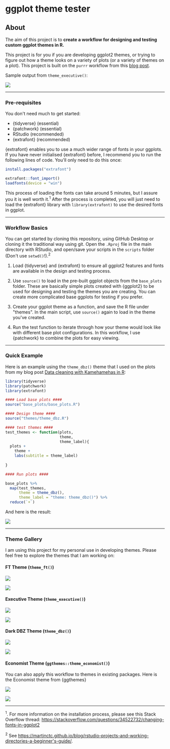 # ggplot theme tester

## About

The aim of this project is to **create a workflow for designing and testing custom ggplot themes in R.** 

This project is for you if you are developing ggplot2 themes, or trying to figure out how a theme looks on a variety of plots (or a variety of themes on a plot). This project is built on the `purrr` workflow from this [blog post](https://martinctc.github.io/blog/vignette-generate-your-own-ggplot-theme-gallery/).

Sample output from `theme_executive()`:

![](/examples/example_executive.png)

---

### Pre-requisites

You don't need much to get started:

- {tidyverse} (essential) 
- {patchwork} (essential)
- RStudio (recommended)
- {extrafont} (recommended)

{extrafont} enables you to use a much wider range of fonts in your ggplots. If you have never initialised {extrafont} before, I recommend you to run the following lines of code. You'll only need to do this once:
```r
install.packages("extrafont")

extrafont::font_import()
loadfonts(device = "win")
```
This process of loading the fonts can take around 5 minutes, but I assure you it is well worth it.<sup>1</sup> After the process is completed, you will just need to load the {extrafont} library with `library(extrafont)` to use the desired fonts in ggplot.

---
### Workflow Basics

You can get started by cloning this repository, using GitHub Desktop or cloning it the traditional way using git. Open the `.Rproj` file in the main directory with RStudio, and open/save your scripts in the `scripts` folder (Don't use `setwd()`!).<sup>2</sup>

1. Load {tidyverse} and {extrafont} to ensure all ggplot2 features and fonts are available in the design and testing process.

2. Use `source()` to load in the pre-built ggplot objects from the `base_plots` folder. These are basically simple plots created with {ggplot2} to be used for designing and testing the themes you are creating. You can create more complicated base ggplots for testing if you prefer.

3. Create your ggplot theme as a function, and save the R file under "themes". In the main script, use `source()` again to load in the theme you've created. 

4. Run the test function to iterate through how your theme would look like with different base plot configurations. In this workflow, I use {patchwork} to combine the plots for easy viewing.

---

### Quick Example

Here is an example using the `theme_dbz()` theme that I used on the plots from my blog post [Data cleaning with Kamehamehas in R](https://martinctc.github.io/blog/data-cleaning-with-kamehamehas-in-r/):

```r
library(tidyverse)
library(patchwork)
library(extrafont)

#### Load base plots ####
source("base_plots/base_plots.R")

#### Design theme ####
source("themes/theme_dbz.R")

#### test themes ####
test_themes <- function(plots,
                        theme,
                        theme_label){
  plots +
    theme +
    labs(subtitle = theme_label)
  
}

#### Run plots ####

base_plots %>%
  map(test_themes,
      theme = theme_dbz(),
      theme_label = "theme: theme_dbz()") %>%
  reduce(`+`)

```

And here is the result:

![](examples/example_dbz.png)

---

### Theme Gallery

I am using this project for my personal use in developing themes. Please feel free to explore the themes that I am working on: 

#### FT Theme (`theme_ft()`)

![](examples/example_ft.png)

![](examples/example_ft2.png)

#### Executive Theme (`theme_executive()`)

![](/examples/example_executive.png)

![](/examples/example_executive2.png)

#### Dark DBZ Theme (`theme_dbz()`)

![](/examples/example_dbz.png)

![](/examples/example_dbz2.png)

#### Economist Theme (`ggthemes::theme_economist()`)

You can also apply this workflow to themes in existing packages. Here is the Economist theme from {ggthemes}

![](/examples/example_economist.png)

![](/examples/example_economist2.png)

---

<sup>1</sup>. For more information on the installation process, please see this Stack Overflow thread: https://stackoverflow.com/questions/34522732/changing-fonts-in-ggplot2

<sup>2</sup> See https://martinctc.github.io/blog/rstudio-projects-and-working-directories-a-beginner's-guide/.
